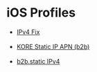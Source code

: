 <h1>iOS Profiles</h1>
<ul>
    <a href="ipv4fix.mobileconfig"><li>IPv4 Fix</li></a>
    <br>
    <a href="KORE Static IP APN (b2b).mobileconfig"><li>KORE Static IP APN (b2b)</li></a>
    <br>
    <a href="b2b.static(IPv4).mobileconfig"><li>b2b.static IPv4</li></a>
    <br>
</ul>
